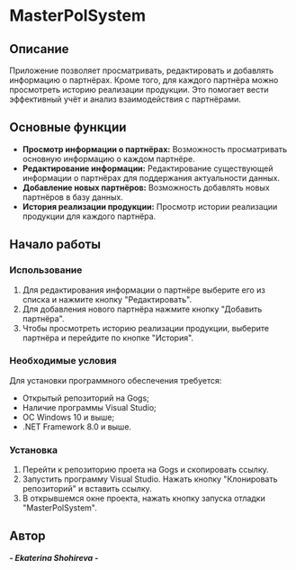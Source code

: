 # MasterPolSystem

## Описание
Приложение позволяет просматривать, редактировать и добавлять информацию о партнёрах. Кроме того, для каждого партнёра можно просмотреть историю реализации продукции. Это помогает вести эффективный учёт и анализ взаимодействия с партнёрами.

## Основные функции
* **Просмотр информации о партнёрах:** Возможность просматривать основную информацию о каждом партнёре.
* **Редактирование информации:** Редактирование существующей информации о партнёрах для поддержания актуальности данных.
* **Добавление новых партнёров:** Возможность добавлять новых партнёров в базу данных.
* **История реализации продукции:** Просмотр истории реализации продукции для каждого партнёра.

## Начало работы

### Использование
1. Для редактирования информации о партнёре выберите его из списка и нажмите кнопку "Редактировать".
2. Для добавления нового партнёра нажмите кнопку "Добавить партнёра".
3. Чтобы просмотреть историю реализации продукции, выберите партнёра и перейдите по кнопке "История".

### Необходимые условия
Для установки программного обеспечения требуется:
* Открытый репозиторий на Gogs;
* Наличие программы Visual Studio;
* ОС Windows 10 и выше;
* .NET Framework 8.0 и выше.

### Установка
1. Перейти к репозиторию проета на Gogs и скопировать ссылку.
2. Запустить программу Visual Studio. Нажать кнопку "Клонировать репозиторий" и вставить ссылку.
3. В открывшемся окне проекта, нажать кнопку запуска отладки "MasterPolSystem".

## Автор
 ***- Ekaterina Shohireva -*** 